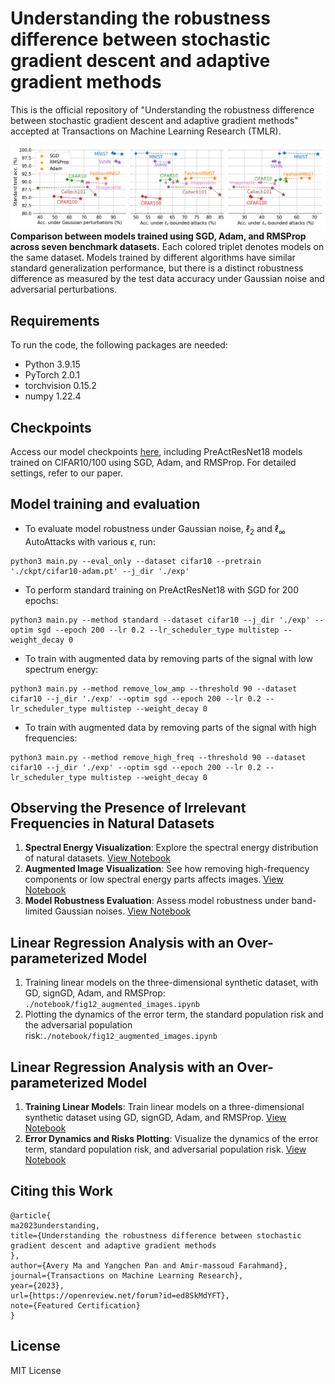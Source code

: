 # Understanding the robustness difference between stochastic gradient descent and adaptive gradient methods

This is the official repository of "Understanding the robustness difference between stochastic gradient descent and adaptive gradient methods" accepted at Transactions on Machine Learning Research (TMLR).

![Comparing model robustness](figures/comparison.png)
**Comparison between models trained using SGD, Adam, and RMSProp across seven benchmark datasets.** 
Each colored triplet denotes models on the same dataset. Models trained by different algorithms have similar standard generalization performance, but there is a distinct robustness difference as measured by the test data accuracy under Gaussian noise and adversarial perturbations. 

## Requirements
To run the code, the following packages are needed:
- Python 3.9.15
- PyTorch 2.0.1
- torchvision 0.15.2
- numpy 1.22.4

## Checkpoints
Access our model checkpoints [here](https://drive.google.com/drive/folders/1es5dmvHL35uPfUHclxvylA2dS_LNlS33?usp=drive_link), including PreActResNet18 models trained on CIFAR10/100 using SGD, Adam, and RMSProp. For detailed settings, refer to our paper.

## Model training and evaluation
- To evaluate model robustness under Gaussian noise, $\ell_2$ and $\ell_\infty$ AutoAttacks with various $\epsilon$, run:
```
python3 main.py --eval_only --dataset cifar10 --pretrain './ckpt/cifar10-adam.pt' --j_dir './exp'
```

- To perform standard training on PreActResNet18 with SGD for 200 epochs:
```
python3 main.py --method standard --dataset cifar10 --j_dir './exp' --optim sgd --epoch 200 --lr 0.2 --lr_scheduler_type multistep --weight_decay 0
```

- To train with augmented data by removing parts of the signal with low spectrum energy:
```
python3 main.py --method remove_low_amp --threshold 90 --dataset cifar10 --j_dir './exp' --optim sgd --epoch 200 --lr 0.2 --lr_scheduler_type multistep --weight_decay 0
```

- To train with augmented data by removing parts of the signal with high frequencies:
```
python3 main.py --method remove_high_freq --threshold 90 --dataset cifar10 --j_dir './exp' --optim sgd --epoch 200 --lr 0.2 --lr_scheduler_type multistep --weight_decay 0
```
## Observing the Presence of Irrelevant Frequencies in Natural Datasets
1. **Spectral Energy Visualization**: Explore the spectral energy distribution of natural datasets. [View Notebook](./notebook/fig8_spectral_energy.ipynb)
2. **Augmented Image Visualization**: See how removing high-frequency components or low spectral energy parts affects images. [View Notebook](./notebook/fig12_augmented_images.ipynb)
3. **Model Robustness Evaluation**: Assess model robustness under band-limited Gaussian noises. [View Notebook](./notebook/fig4_band_limited_gaussian.ipynb)


## Linear Regression Analysis with an Over-parameterized Model
1. Training linear models on the three-dimensional synthetic dataset, with GD, signGD, Adam, and RMSProp: ```./notebook/fig12_augmented_images.ipynb```
2. Plotting the dynamics of the error term, the standard population risk and the adversarial population risk:```./notebook/fig12_augmented_images.ipynb```

## Linear Regression Analysis with an Over-parameterized Model
1. **Training Linear Models**: Train linear models on a three-dimensional synthetic dataset using GD, signGD, Adam, and RMSProp. [View Notebook](./notebook/train_linear_models.ipynb)
2. **Error Dynamics and Risks Plotting**: Visualize the dynamics of the error term, standard population risk, and adversarial population risk. [View Notebook](./notebook/fig5_error_dynamics_risks.ipynb)


## Citing this Work 
```
@article{
ma2023understanding,
title={Understanding the robustness difference between stochastic gradient descent and adaptive gradient methods
},
author={Avery Ma and Yangchen Pan and Amir-massoud Farahmand},
journal={Transactions on Machine Learning Research},
year={2023},
url={https://openreview.net/forum?id=ed8SkMdYFT},
note={Featured Certification}
}
```

## License
MIT License
